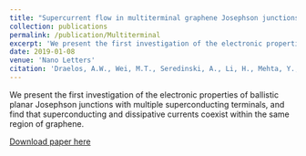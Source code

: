 ```yaml
---
title: "Supercurrent flow in multiterminal graphene Josephson junctions"
collection: publications
permalink: /publication/Multiterminal
excerpt: 'We present the first investigation of the electronic properties of ballistic planar Josephson junctions with multiple superconducting terminals, and find that superconducting and dissipative currents coexist within the same region of graphene.'
date: 2019-01-08
venue: 'Nano Letters'
citation: 'Draelos, A.W., Wei, M.T., Seredinski, A., Li, H., Mehta, Y., Watanabe, K., Taniguchi, T., Borzenets, I.V., Amet, F., Finkelstein, G. (2019). "Supercurrent flow in multiterminal graphene Josephson junctions". Nano Lett. 19(2), pp. 1039-1043.'
---
```

We present the first investigation of the electronic properties of ballistic planar Josephson junctions with multiple superconducting terminals, and find that superconducting and dissipative currents coexist within the same region of graphene.

[Download paper here](https://pubs.acs.org/doi/abs/10.1021/acs.nanolett.8b04330)
